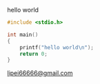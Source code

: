 hello world

```c
#include <stdio.h>

int main()
{
    printf("hello world\n");
    return 0;
}
```





lipei66666@gmail.com